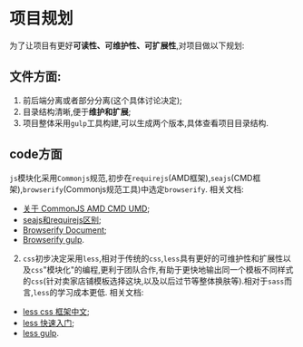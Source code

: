 # 项目规划

为了让项目有更好**可读性、可维护性、可扩展性**,对项目做以下规划:

## 文件方面:

1. 前后端分离或者部分分离(这个具体讨论决定);
2. 目录结构清晰,便于**维护和扩展**;
3. 项目整体采用`gulp`工具构建,可以生成两个版本,具体查看项目目录结构.

## code方面

`js`模块化采用`Commonjs`规范,初步在`requirejs`(AMD框架),`seajs`(CMD框架),`browserify`(Commonjs规范工具)中选定`browserify`.
相关文档:
- [关于 CommonJS AMD CMD UMD](http://my.oschina.net/felumanman/blog/263330?p=1);
- [seajs和requirejs区别](http://www.douban.com/note/283566440/);
- [Browserify Document](https://github.com/substack/node-browserify#usage);
- [Browserify gulp](http://www.tuicool.com/articles/AVzyMn6).

2. `css`初步决定采用`less`,相对于传统的`css`,`less`具有更好的可维护性和扩展性以及`css`"模块化"的编程,更利于团队合作,有助于更快地输出同一个模板不同样式的`css`(针对卖家店铺模板选择这块,以及以后过节等整体换肤等).相对于`sass`而言,`less`的学习成本更低.
相关文档:
- [less css 框架中文](http://www.ibm.com/developerworks/cn/web/1207_zhaoch_lesscss/);
- [less 快速入门](http://less.bootcss.com/);
- [less gulp](http://www.dtao.org/archives/34).

